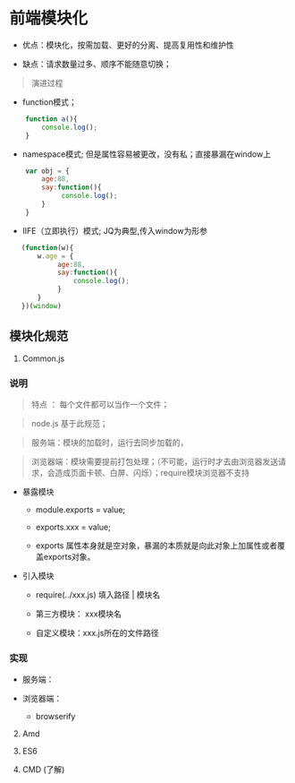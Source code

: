 # 前端模块化

- 优点：模块化，按需加载、更好的分离、提高复用性和维护性

- 缺点：请求数量过多、顺序不能随意切换；

> 演进过程

- function模式； 
```javascript
    function a(){
        console.log();
    }
```

- namespace模式; 但是属性容易被更改，没有私；直接暴漏在window上
```javascript
    var obj = {
        age:88,
        say:function(){
             console.log();
        }
    }
```

- IIFE（立即执行）模式; JQ为典型,传入window为形参
```javascript
   (function(w){
       w.age = {
            age:88,
            say:function(){
                console.log();
            }
       }
   })(window)
```

## 模块化规范

1. Common.js

### 说明

> 特点 ： 每个文件都可以当作一个文件；

> node.js 基于此规范；

> 服务端：模块的加载时，运行去同步加载的，

> 浏览器端：模块需要提前打包处理；（不可能，运行时才去由浏览器发送请求，会造成页面卡顿、白屏、闪烁）；require模块浏览器不支持

- 暴露模块

   - module.exports = value;

   - exports.xxx = value;

   - exports 属性本身就是空对象，暴漏的本质就是向此对象上加属性或者覆盖exports对象。

- 引入模块

    - require(../xxx.js) 填入路径 | 模块名 

    - 第三方模块： xxx模块名

    - 自定义模块：xxx.js所在的文件路径

### 实现

- 服务端：

- 浏览器端：

    - browserify



2. Amd

3. ES6

4. CMD (了解)